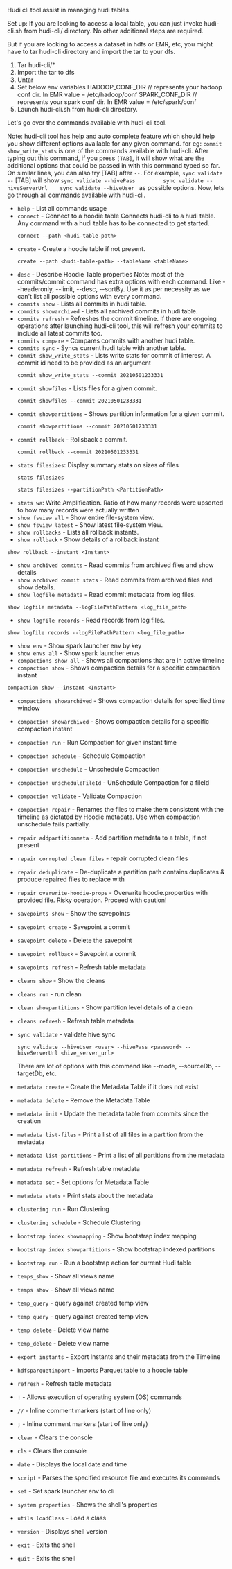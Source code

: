 <!--
  Licensed to the Apache Software Foundation (ASF) under one or more
  contributor license agreements.  See the NOTICE file distributed with
  this work for additional information regarding copyright ownership.
  The ASF licenses this file to You under the Apache License, Version 2.0
  (the "License"); you may not use this file except in compliance with
  the License.  You may obtain a copy of the License at

       http://www.apache.org/licenses/LICENSE-2.0

  Unless required by applicable law or agreed to in writing, software
  distributed under the License is distributed on an "AS IS" BASIS,
  WITHOUT WARRANTIES OR CONDITIONS OF ANY KIND, either express or implied.
  See the License for the specific language governing permissions and
  limitations under the License.
-->

Hudi cli tool assist in managing hudi tables.

Set up:
If you are looking to access a local table, you can just invoke hudi-cli.sh from hudi-cli/ directory.
No other additional steps are required.

But if you are looking to access a dataset in hdfs or EMR, etc, you might have to tar hudi-cli directory
and import the tar to your dfs.
1. Tar hudi-cli/* 
2. Import the tar to dfs
3. Untar
4. Set below env variables
  HADOOP_CONF_DIR // represents your hadoop conf dir. In EMR value = /etc/hadoop/conf
  SPARK_CONF_DIR // represents your spark conf dir. In EMR value = /etc/spark/conf
5. Launch hudi-cli.sh from hudi-cli directory. 

Let's go over the commands available with hudi-cli tool. 

Note: hudi-cli tool has help and auto complete feature which should help you show different options available for any
given command. for eg: `commit show_write_stats` is one of the commands available with hudi-cli. After typing out this
command, if you press `[TAB]`, it will show what are the additional options that could be passed in with this command 
typed so far. On similar lines, you can also try [TAB] after `--`. For example, `sync validate --` [TAB] will show
`sync validate --hivePass         sync validate --hiveServerUrl    sync validate --hiveUser ` as possible options. 
Now, lets go through all commands available with hudi-cli.

- `help` - List all commands usage
- `connect` - Connect to a hoodie table
   Connects hudi-cli to a hudi table. Any command with a hudi table has to be connected to get started. 
   ```
   connect --path <hudi-table-path>
   ```
- `create` - Create a hoodie table if not present.
   ```
   create --path <hudi-table-path> --tableName <tableName>
   ```
- `desc` - Describe Hoodie Table properties
Note: most of the commits/commit command has extra options with each command. Like --headeronly, --limit, --desc, 
   --sortBy. Use it as per necessity as we can't list all possible options with every command.    
- `commits show` - Lists all commits in hudi table.
- `commits showarchived` - Lists all archived commits in hudi table.
- `commits refresh` - Refreshes the commit timeline. If there are ongoing operations after launching
    hudi-cli tool, this will refresh your commits to include all latest commits too.
- `commits compare` - Compares commits with another hudi table. 
- `commits sync` - Syncs current hudi table with another table. 
- `commit show_write_stats` - Lists write stats for commit of interest. A commit id need to be provided as an argument
   ```
   commit show_write_stats --commit 20210501233331
   ```
- `commit showfiles` - Lists files for a given commit.
   ```
   commit showfiles --commit 20210501233331
   ```
- `commit showpartitions` - Shows partition information for a given commit.
   ```
   commit showpartitions --commit 20210501233331
   ```
- `commit rollback` - Rollsback a commit.
   ```
   commit rollback --commit 20210501233331
   ```
- `stats filesizes`: Display summary stats on sizes of files
   ```
   stats filesizes
   ```
   ```
   stats filesizes --partitionPath <PartitionPath>
   ```
- `stats wa`: Write Amplification. Ratio of how many records were upserted to how many records were actually written
- `show fsview all` - Show entire file-system view.
- `show fsview latest` - Show latest file-system view.
- `show rollbacks` - Lists all rollback instants.
- `show rollback` - Show details of a rollback instant
```
show rollback --instant <Instant>
```
- `show archived commits` - Read commits from archived files and show details
- `show archived commit stats` -  Read commits from archived files and show details.
- `show logfile metadata` - Read commit metadata from log files.
```
show logfile metadata --logFilePathPattern <log_file_path>
```
- `show logfile records` - Read records from log files.
```
show logfile records --logFilePathPattern <log_file_path>
```
- `show env` - Show spark launcher env by key
- `show envs all` - Show spark launcher envs
- `compactions show all` - Shows all compactions that are in active timeline
- `compaction show` - Shows compaction details for a specific compaction instant
```
compaction show --instant <Instant>
```
- `compactions showarchived` - Shows compaction details for specified time window
- `compaction showarchived` - Shows compaction details for a specific compaction instant
- `compaction run` - Run Compaction for given instant time
- `compaction schedule` - Schedule Compaction
- `compaction unschedule` - Unschedule Compaction
- `compaction unscheduleFileId` - UnSchedule Compaction for a fileId
- `compaction validate` - Validate Compaction
- `compaction repair` - Renames the files to make them consistent with the timeline as dictated by Hoodie metadata. Use when compaction unschedule fails partially.
- `repair addpartitionmeta` - Add partition metadata to a table, if not present
- `repair corrupted clean files` - repair corrupted clean files
- `repair deduplicate` - De-duplicate a partition path contains duplicates & produce repaired files to replace with
- `repair overwrite-hoodie-props` - Overwrite hoodie.properties with provided file. Risky operation. Proceed with caution!
- `savepoints show` - Show the savepoints
- `savepoint create` - Savepoint a commit
- `savepoint delete` - Delete the savepoint
- `savepoint rollback` - Savepoint a commit
- `savepoints refresh` - Refresh table metadata
- `cleans show` - Show the cleans
- `cleans run` - run clean
- `clean showpartitions` - Show partition level details of a clean
- `cleans refresh` - Refresh table metadata
- `sync validate` - validate hive sync
    ```
    sync validate --hiveUser <user> --hivePass <password> --hiveServerUrl <hive_server_url>
    ```
  There are lot of options with this command like --mode, --sourceDb, --targetDb, etc.
- `metadata create` - Create the Metadata Table if it does not exist
- `metadata delete` - Remove the Metadata Table
- `metadata init` - Update the metadata table from commits since the creation
- `metadata list-files` - Print a list of all files in a partition from the metadata
- `metadata list-partitions` - Print a list of all partitions from the metadata
- `metadata refresh` - Refresh table metadata
- `metadata set` - Set options for Metadata Table
- `metadata stats` - Print stats about the metadata
- `clustering run` - Run Clustering
- `clustering schedule` - Schedule Clustering
- `bootstrap index showmapping` - Show bootstrap index mapping
- `bootstrap index showpartitions` - Show bootstrap indexed partitions
- `bootstrap run` - Run a bootstrap action for current Hudi table
- `temps_show` - Show all views name
- `temps show` - Show all views name
- `temp_query` - query against created temp view
- `temp query` - query against created temp view
- `temp delete` - Delete view name
- `temp_delete` - Delete view name
- `export instants` - Export Instants and their metadata from the Timeline
- `hdfsparquetimport` - Imports Parquet table to a hoodie table
- `refresh` - Refresh table metadata

- `!` - Allows execution of operating system (OS) commands
- `//` - Inline comment markers (start of line only)
- `;` - Inline comment markers (start of line only)
- `clear` - Clears the console
- `cls` - Clears the console
- `date` - Displays the local date and time
- `script` - Parses the specified resource file and executes its commands
- `set` - Set spark launcher env to cli
- `system properties` - Shows the shell's properties
- `utils loadClass` - Load a class
- `version` - Displays shell version

- `exit` - Exits the shell
- `quit` - Exits the shell